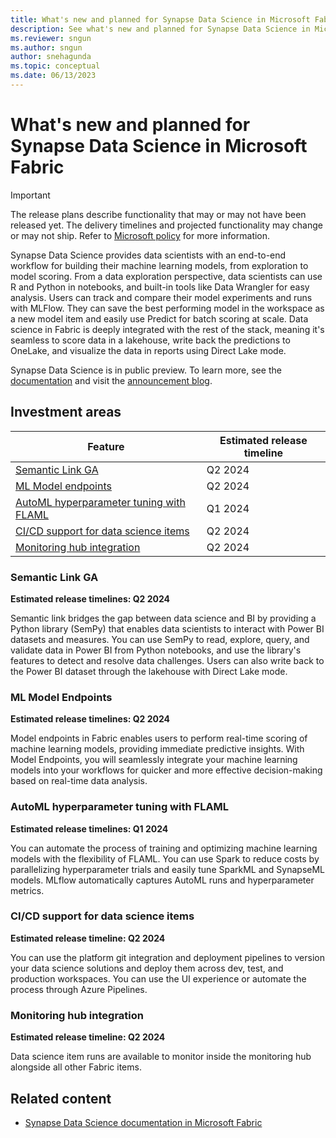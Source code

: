 ```yaml
---
title: What's new and planned for Synapse Data Science in Microsoft Fabric
description: See what's new and planned for Synapse Data Science in Microsoft Fabric. Fabric Data Science release plans or roadmap.
ms.reviewer: sngun
ms.author: sngun
author: snehagunda
ms.topic: conceptual
ms.date: 06/13/2023
---
```


# What's new and planned for Synapse Data Science in Microsoft Fabric

> [!Important]
> The release plans describe functionality that may or may not have been released yet. The delivery timelines and projected functionality may change or may not ship. Refer to [Microsoft policy](https://go.microsoft.com/fwlink/p/?linkid=2007332) for more information.

Synapse Data Science provides data scientists with an end-to-end workflow for building their machine learning models, from exploration to model scoring. From a data exploration perspective, data scientists can use R and Python in notebooks, and built-in tools like Data Wrangler for easy analysis. Users can track and compare their model experiments and runs with MLFlow. They can save the best performing model in the workspace as a new model item and easily use Predict for batch scoring at scale. Data science in Fabric is deeply integrated with the rest of the stack, meaning it's seamless to score data in a lakehouse, write back the predictions to OneLake, and visualize the data in reports using Direct Lake mode.

Synapse Data Science is in public preview. To learn more, see the [documentation](/fabric/data-science/) and visit the [announcement blog](https://blog.fabric.microsoft.com/blog/category/announcements).

## Investment areas

| Feature | Estimated release timeline |
| ---------- | ---------- |
| [Semantic Link GA](#semantic-link) | Q2 2024 |
| [ML Model endpoints](#model-endpoints) | Q2 2024 |
| [AutoML hyperparameter tuning with FLAML](#flaml) | Q1 2024 |
| [CI/CD support for data science items](#cicd) | Q2 2024 |
| [Monitoring hub integration](#monitoring-hub) | Q2 2024 |

### <a name="semantic-link"></a>Semantic Link GA

**Estimated release timelines: Q2 2024**

Semantic link bridges the gap between data science and BI by providing a Python library (SemPy) that enables data scientists to interact with Power BI datasets and measures. You can use SemPy to read, explore, query, and validate data in Power BI from Python notebooks, and use the library's features to detect and resolve data challenges. Users can also write back to the Power BI dataset through the lakehouse with Direct Lake mode.

### <a name="model-endpoints"></a>ML Model Endpoints
**Estimated release timelines: Q2 2024**

Model endpoints in Fabric enables users to perform real-time scoring of machine learning models, providing immediate predictive insights. With Model Endpoints, you will seamlessly integrate your machine learning models into your workflows for quicker and more effective decision-making based on real-time data analysis.

### <a name="flaml"></a>AutoML hyperparameter tuning with FLAML

**Estimated release timelines: Q1 2024**

You can automate the process of training and optimizing machine learning models with the flexibility of FLAML. You can use Spark to reduce costs by parallelizing hyperparameter trials and easily tune SparkML and SynapseML models. MLflow automatically captures AutoML runs and hyperparameter metrics.

### <a name="cicd"></a>CI/CD support for data science items

**Estimated release timeline: Q2 2024**

You can use the platform git integration and deployment pipelines to version your data science solutions and deploy them across dev, test, and production workspaces. You can use the UI experience or automate the process through Azure Pipelines.

### <a name="monitoring-hub"></a>Monitoring hub integration

**Estimated release timeline: Q2 2024**

Data science item runs are available to monitor inside the monitoring hub alongside all other Fabric items.

## Related content

- [Synapse Data Science documentation in Microsoft Fabric](/fabric/data-science/)

